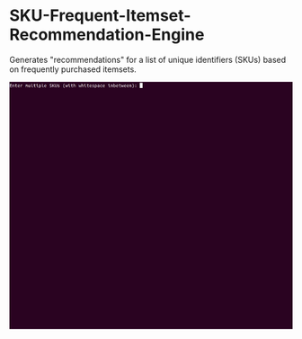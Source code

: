 # SKU-Frequent-Itemset-Recommendation-Engine
Generates "recommendations" for a list of unique identifiers (SKUs) based on frequently purchased itemsets.

![](apriori_engine.gif)


